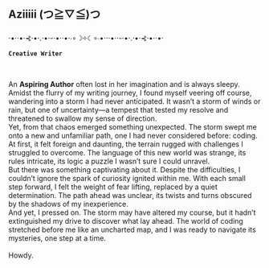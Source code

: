 ## Aziiiii (⁠つ⁠≧⁠▽⁠≦⁠)⁠つ

   ⋅•⋅⋅•⋅⊰⋅•⋅.⋅•⋅-⋅•⋅⋅•⋅∙∘☽༓☾∘∙•⋅⋅⋅•⋅⋅-⋅•⋅.⋅•⋅⊰⋅•⋅⋅•⋅
  <br>**`Creative Writer`**</br>
  
<body>
<br>
   <p>
        An <b>Aspiring Author</b> often lost in her imagination and is always sleepy. <br>
      Amidst the flurry of my writing journey, I found myself veering off course, wandering into a storm I had never anticipated. It wasn’t a storm of winds or rain, but one of uncertainty—a tempest that tested my resolve and threatened to swallow my sense of direction. <br>
      Yet, from that chaos emerged something unexpected. The storm swept me onto a new and unfamiliar path, one I had never considered before: coding. At first, it felt foreign and daunting, the terrain rugged with challenges I struggled to overcome. The language of this new world was strange, its rules intricate, its logic a puzzle I wasn’t sure I could unravel. <br>
      But there was something captivating about it. Despite the difficulties, I couldn’t ignore the spark of curiosity ignited within me. With each small step forward, I felt the weight of fear lifting, replaced by a quiet determination. The path ahead was unclear, its twists and turns obscured by the shadows of my inexperience. <br>
      And yet, I pressed on. The storm may have altered my course, but it hadn’t extinguished my drive to discover what lay ahead. The world of coding stretched before me like an uncharted map, and I was ready to navigate its mysteries, one step at a time. <br>
   <br>Howdy.</br>
   </p>
